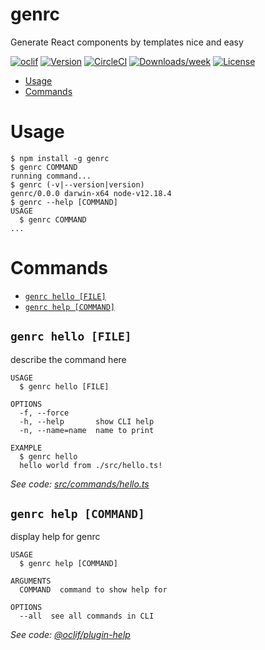 genrc
=====

Generate React components by templates nice and easy

[![oclif](https://img.shields.io/badge/cli-oclif-brightgreen.svg)](https://oclif.io)
[![Version](https://img.shields.io/npm/v/genrc.svg)](https://npmjs.org/package/genrc)
[![CircleCI](https://circleci.com/gh/Hennessy811/genrc/tree/master.svg?style=shield)](https://circleci.com/gh/Hennessy811/genrc/tree/master)
[![Downloads/week](https://img.shields.io/npm/dw/genrc.svg)](https://npmjs.org/package/genrc)
[![License](https://img.shields.io/npm/l/genrc.svg)](https://github.com/Hennessy811/genrc/blob/master/package.json)

<!-- toc -->
* [Usage](#usage)
* [Commands](#commands)
<!-- tocstop -->
# Usage
<!-- usage -->
```sh-session
$ npm install -g genrc
$ genrc COMMAND
running command...
$ genrc (-v|--version|version)
genrc/0.0.0 darwin-x64 node-v12.18.4
$ genrc --help [COMMAND]
USAGE
  $ genrc COMMAND
...
```
<!-- usagestop -->
# Commands
<!-- commands -->
* [`genrc hello [FILE]`](#genrc-hello-file)
* [`genrc help [COMMAND]`](#genrc-help-command)

## `genrc hello [FILE]`

describe the command here

```
USAGE
  $ genrc hello [FILE]

OPTIONS
  -f, --force
  -h, --help       show CLI help
  -n, --name=name  name to print

EXAMPLE
  $ genrc hello
  hello world from ./src/hello.ts!
```

_See code: [src/commands/hello.ts](https://github.com/Hennessy811/genrc/blob/v0.0.0/src/commands/hello.ts)_

## `genrc help [COMMAND]`

display help for genrc

```
USAGE
  $ genrc help [COMMAND]

ARGUMENTS
  COMMAND  command to show help for

OPTIONS
  --all  see all commands in CLI
```

_See code: [@oclif/plugin-help](https://github.com/oclif/plugin-help/blob/v3.2.0/src/commands/help.ts)_
<!-- commandsstop -->
